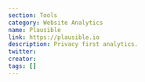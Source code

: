 ```yaml
---
section: Tools
category: Website Analytics
name: Plausible
link: https://plausible.io
description: Privacy first analytics.
twitter:
creator:
tags: []
---
```

